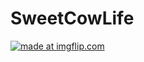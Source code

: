 # SweetCowLife

<a href="https://imgflip.com/gif/2eqylp"><img src="https://i.imgflip.com/2eqylp.gif" title="made at imgflip.com"/></a>  






